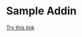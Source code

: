 # Sample Addin

[Try this link]([http://example.com-](http://quanfuxiao-0.fareast.corp.microsoft.com/th/FrameWAC.aspx?Fi=anonymous%7EDocument1%2Exlsx&Action=Open&Application=Excel&transport=wopi&anchor=OpenJsApi&wachost=quanfuxiao-0.fareast.corp.microsoft.com&useJsApi=1)http://quanfuxiao-0.fareast.corp.microsoft.com/th/FrameWAC.aspx?Fi=anonymous%7EDocument1%2Exlsx&Action=Open&Application=Excel&transport=wopi&anchor=OpenJsApi&wachost=quanfuxiao-0.fareast.corp.microsoft.com&useJsApi=1)
